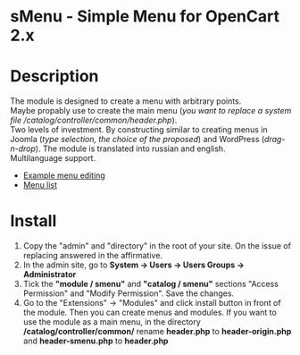 # sMenu - Simple Menu for OpenCart 2.x

Description
===========
The module is designed to create a menu with arbitrary points.  
Maybe propably use to create the main menu (*you want to replace a system file /catalog/controller/common/header.php*).  
Two levels of investment. By constructing similar to creating menus in Joomla (*type selection, the choice of the proposed*) and WordPress (*drag-n-drop*). 
The module is translated into russian and english.  
Multilanguage support.
* [Example menu editing](https://storage4.static.itmages.ru/i/15/0401/h_1427896129_8994903_a91390b332.png "IMG") 
* [Menu list](https://storage4.static.itmages.ru/i/15/0401/h_1427896129_7389275_acb31508cf.png "IMG")

Install
=======
1. Copy the "admin" and "directory" in the root of your site. On the issue of replacing answered in the affirmative.
2. In the admin site, go to **System -> Users -> Users Groups -> Administrator**
3. Tick the **"module / smenu"** and **"catalog / smenu"** sections "Access Permission" and "Modify Permission". Save the changes.
4. Go to the "Extensions" -> "Modules" and click install button in front of the module.
Then you can create menus and modules.
If you want to use the module as a main menu, in the directory **/catalog/controller/common/** rename **header.php** to **header-origin.php** and **header-smenu.php** to **header.php**

